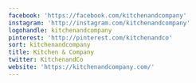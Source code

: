 ```yaml
---
facebook: 'https://facebook.com/kitchenandcompany'
instagram: 'http://instagram.com/kitchenandcompany'
logohandle: kitchenandcompany
pinterest: 'http://pinterest.com/kitchenandco'
sort: kitchenandcompany
title: Kitchen & Company
twitter: KitchenandCo
website: 'https://kitchenandcompany.com/'
---
```

